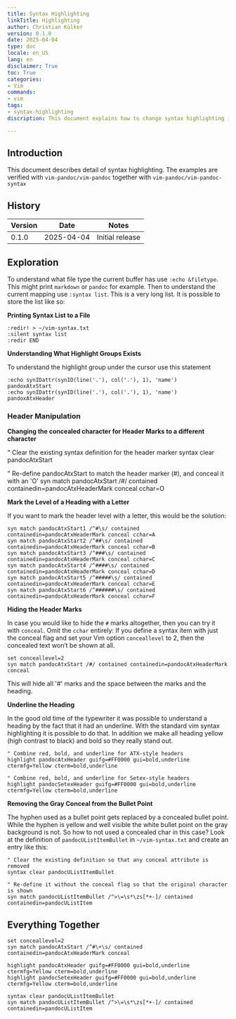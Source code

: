 ```yaml
---
title: Syntax Highlighting
linkTitle: Highlighting
author: Christian Külker
version: 0.1.0
date: 2025-04-04
type: doc
locale: en_US
lang: en
disclaimer: True
toc: True
categories:
- Vim
commands:
- vim
tags:
- syntax-highlighting
discription: This document explains how to change syntax highlighting in vim using vim-pandoc and vim-pandoc-syntax

---
```


## Introduction

This document describes detail of syntax highlighting. The examples are
verified with `vim-pandoc/vim-pandoc` together with
`vim-pandoc/vim-pandoc-syntax`

## History

| Version | Date       | Notes                                               |
| ------- | ---------- | --------------------------------------------------- |
| 0.1.0   | 2025-04-04 | Initial release                                     |

## Exploration

To understand what file type the current buffer has use `:echo &filetype`. This
might print `markdown` or `pandoc` for example. Then to understand the current
mapping use `:syntax list`. This is a very long list. It is possible to store
the list like so:

__Printing Syntax List to a File__

```vim
:redir! > ~/vim-syntax.txt
:silent syntax list
:redir END
```

__Understanding What Highlight Groups Exists__

To understand the highlight group under the cursor use this statement

```vim
:echo synIDattr(synID(line('.'), col('.'), 1), 'name')
pandoxAtxStart
:echo synIDattr(synID(line('.'), col('.'), 1), 'name')
pandoxAtxHeader
```

### Header Manipulation

__Changing the concealed character for Header Marks to a different character__

" Clear the existing syntax definition for the header marker
syntax clear pandocAtxStart

" Re-define pandocAtxStart to match the header marker (#), and conceal it with an 'O'
syn match pandocAtxStart /#/ contained containedin=pandocAtxHeaderMark conceal cchar=O

__Mark the Level of a Heading with a Letter__

If you want to mark the header level with a letter, this would be the solution:

```vim
syn match pandocAtxStart1 /^#\s/ contained containedin=pandocAtxHeaderMark conceal cchar=A
syn match pandocAtxStart2 /^##\s/ contained containedin=pandocAtxHeaderMark conceal cchar=B
syn match pandocAtxStart3 /^###\s/ contained containedin=pandocAtxHeaderMark conceal cchar=C
syn match pandocAtxStart4 /^####\s/ contained containedin=pandocAtxHeaderMark conceal cchar=D
syn match pandocAtxStart5 /^#####\s/ contained containedin=pandocAtxHeaderMark conceal cchar=E
syn match pandocAtxStart6 /^######\s/ contained containedin=pandocAtxHeaderMark conceal cchar=F
```

__Hiding the Header Marks__

In case you would like to hide the `#` marks altogether, then you can try it
with `conceal`. Omit the `cchar` entirely: If you define a syntax item with
just the conceal flag and set your Vim option `conceallevel` to 2, then the
concealed text won’t be shown at all.

```vim
set conceallevel=2
syn match pandocAtxStart /#/ contained containedin=pandocAtxHeaderMark conceal
```

This will hide all '#' marks and the space between the marks and the heading.

__Underline the Heading__

In the good old time of the typewriter it was possible to understand a heading
by the fact that it had an underline. With the standard vim syntax highlighting
it is possible to do that. In addition we make all heading yellow (high
contrast to black) and bold so they really stand out.

```vim
" Combine red, bold, and underline for ATX-style headers
highlight pandocAtxHeader guifg=#FF0000 gui=bold,underline ctermfg=Yellow cterm=bold,underline

" Combine red, bold, and underline for Setex-style headers
highlight pandocSetexHeader guifg=#FF0000 gui=bold,underline ctermfg=Yellow cterm=bold,underline
```

__Removing the Gray Conceal from the Bullet Point__

The hyphen used as a bullet point gets replaced by a concealed bullet point.
While the hyphen is yellow and well visible the white bullet point on the gray
background is not. So how to not used a concealed char in this case? Look at
the definition of `pandocUListItemBullet` in `~/vim-syntax.txt` and create an
entry like this:

```vim
" Clear the existing definition so that any conceal attribute is removed
syntax clear pandocUListItemBullet

" Re-define it without the conceal flag so that the original character is shown
syn match pandocUListItemBullet /^>\=\s*\zs[*+-]/ contained containedin=pandocUListItem
```

## Everything Together

```vim
set conceallevel=2
syn match pandocAtxStart /^#\+\s/ contained containedin=pandocAtxHeaderMark conceal

highlight pandocAtxHeader guifg=#FF0000 gui=bold,underline ctermfg=Yellow cterm=bold,underline
highlight pandocSetexHeader guifg=#FF0000 gui=bold,underline ctermfg=Yellow cterm=bold,underline

syntax clear pandocUListItemBullet
syn match pandocUListItemBullet /^>\=\s*\zs[*+-]/ contained containedin=pandocUListItem
```




